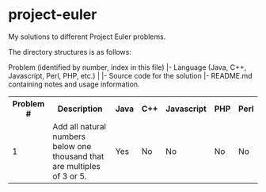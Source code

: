 project-euler
=============

My solutions to different Project Euler problems.

The directory structures is as follows:

  Problem (identified by number, index in this file)
  |- Language (Java, C++, Javascript, Perl, PHP, etc.)
     |
     |- Source code for the solution
     |- README.md containing notes and usage information.


<table>
   <tr>
      <th>Problem #</th>
      <th>Description</th>
      <th>Java</th>
      <th>C++</th>
      <th>Javascript</th>
      <th>PHP</th>
      <th>Perl</th>
   </tr>
   <tr>
      <td>1</td>
      <td>Add all natural numbers below one thousand that are multiples of 3 or 5.</th>
      <td>Yes</td>
      <td>No</td>
      <td>No</td>
      <td>No</td>
      <td>No</td>
   </tr>
</table>